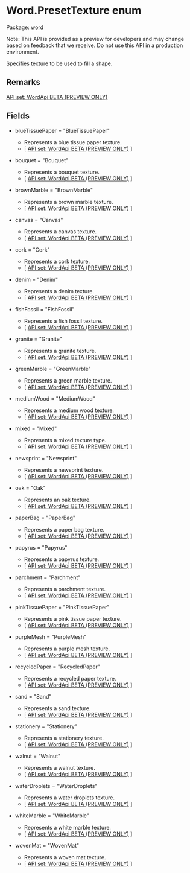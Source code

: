 # Word.PresetTexture enum

Package: [word](/en-us/javascript/api/word)

Note: This API is provided as a preview for developers and may change based on feedback that we receive. Do not use this API in a production environment.

Specifies texture to be used to fill a shape.

## Remarks

[ API set: WordApi BETA (PREVIEW ONLY) ](/en-us/javascript/api/requirement-sets/word/word-api-requirement-sets)

## Fields

- blueTissuePaper = "BlueTissuePaper"
  - Represents a blue tissue paper texture.
  - [ [API set: WordApi BETA (PREVIEW ONLY)](/en-us/javascript/api/requirement-sets/word/word-api-requirement-sets) ]

- bouquet = "Bouquet"
  - Represents a bouquet texture.
  - [ [API set: WordApi BETA (PREVIEW ONLY)](/en-us/javascript/api/requirement-sets/word/word-api-requirement-sets) ]

- brownMarble = "BrownMarble"
  - Represents a brown marble texture.
  - [ [API set: WordApi BETA (PREVIEW ONLY)](/en-us/javascript/api/requirement-sets/word/word-api-requirement-sets) ]

- canvas = "Canvas"
  - Represents a canvas texture.
  - [ [API set: WordApi BETA (PREVIEW ONLY)](/en-us/javascript/api/requirement-sets/word/word-api-requirement-sets) ]

- cork = "Cork"
  - Represents a cork texture.
  - [ [API set: WordApi BETA (PREVIEW ONLY)](/en-us/javascript/api/requirement-sets/word/word-api-requirement-sets) ]

- denim = "Denim"
  - Represents a denim texture.
  - [ [API set: WordApi BETA (PREVIEW ONLY)](/en-us/javascript/api/requirement-sets/word/word-api-requirement-sets) ]

- fishFossil = "FishFossil"
  - Represents a fish fossil texture.
  - [ [API set: WordApi BETA (PREVIEW ONLY)](/en-us/javascript/api/requirement-sets/word/word-api-requirement-sets) ]

- granite = "Granite"
  - Represents a granite texture.
  - [ [API set: WordApi BETA (PREVIEW ONLY)](/en-us/javascript/api/requirement-sets/word/word-api-requirement-sets) ]

- greenMarble = "GreenMarble"
  - Represents a green marble texture.
  - [ [API set: WordApi BETA (PREVIEW ONLY)](/en-us/javascript/api/requirement-sets/word/word-api-requirement-sets) ]

- mediumWood = "MediumWood"
  - Represents a medium wood texture.
  - [ [API set: WordApi BETA (PREVIEW ONLY)](/en-us/javascript/api/requirement-sets/word/word-api-requirement-sets) ]

- mixed = "Mixed"
  - Represents a mixed texture type.
  - [ [API set: WordApi BETA (PREVIEW ONLY)](/en-us/javascript/api/requirement-sets/word/word-api-requirement-sets) ]

- newsprint = "Newsprint"
  - Represents a newsprint texture.
  - [ [API set: WordApi BETA (PREVIEW ONLY)](/en-us/javascript/api/requirement-sets/word/word-api-requirement-sets) ]

- oak = "Oak"
  - Represents an oak texture.
  - [ [API set: WordApi BETA (PREVIEW ONLY)](/en-us/javascript/api/requirement-sets/word/word-api-requirement-sets) ]

- paperBag = "PaperBag"
  - Represents a paper bag texture.
  - [ [API set: WordApi BETA (PREVIEW ONLY)](/en-us/javascript/api/requirement-sets/word/word-api-requirement-sets) ]

- papyrus = "Papyrus"
  - Represents a papyrus texture.
  - [ [API set: WordApi BETA (PREVIEW ONLY)](/en-us/javascript/api/requirement-sets/word/word-api-requirement-sets) ]

- parchment = "Parchment"
  - Represents a parchment texture.
  - [ [API set: WordApi BETA (PREVIEW ONLY)](/en-us/javascript/api/requirement-sets/word/word-api-requirement-sets) ]

- pinkTissuePaper = "PinkTissuePaper"
  - Represents a pink tissue paper texture.
  - [ [API set: WordApi BETA (PREVIEW ONLY)](/en-us/javascript/api/requirement-sets/word/word-api-requirement-sets) ]

- purpleMesh = "PurpleMesh"
  - Represents a purple mesh texture.
  - [ [API set: WordApi BETA (PREVIEW ONLY)](/en-us/javascript/api/requirement-sets/word/word-api-requirement-sets) ]

- recycledPaper = "RecycledPaper"
  - Represents a recycled paper texture.
  - [ [API set: WordApi BETA (PREVIEW ONLY)](/en-us/javascript/api/requirement-sets/word/word-api-requirement-sets) ]

- sand = "Sand"
  - Represents a sand texture.
  - [ [API set: WordApi BETA (PREVIEW ONLY)](/en-us/javascript/api/requirement-sets/word/word-api-requirement-sets) ]

- stationery = "Stationery"
  - Represents a stationery texture.
  - [ [API set: WordApi BETA (PREVIEW ONLY)](/en-us/javascript/api/requirement-sets/word/word-api-requirement-sets) ]

- walnut = "Walnut"
  - Represents a walnut texture.
  - [ [API set: WordApi BETA (PREVIEW ONLY)](/en-us/javascript/api/requirement-sets/word/word-api-requirement-sets) ]

- waterDroplets = "WaterDroplets"
  - Represents a water droplets texture.
  - [ [API set: WordApi BETA (PREVIEW ONLY)](/en-us/javascript/api/requirement-sets/word/word-api-requirement-sets) ]

- whiteMarble = "WhiteMarble"
  - Represents a white marble texture.
  - [ [API set: WordApi BETA (PREVIEW ONLY)](/en-us/javascript/api/requirement-sets/word/word-api-requirement-sets) ]

- wovenMat = "WovenMat"
  - Represents a woven mat texture.
  - [ [API set: WordApi BETA (PREVIEW ONLY)](/en-us/javascript/api/requirement-sets/word/word-api-requirement-sets) ]